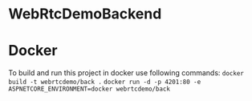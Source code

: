 # WebRtcDemoBackend

# Docker

To build and run this project in docker use following commands:
`docker build -t webrtcdemo/back .`
`docker run -d -p 4201:80 -e ASPNETCORE_ENVIRONMENT=docker webrtcdemo/back`
